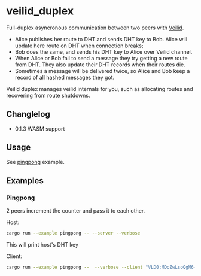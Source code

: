 # veilid_duplex 

Full-duplex asyncronous communication between two peers with [Veilid](https://gitlab.com/veilid/veilid).

- Alice publishes her route to DHT and sends DHT key to Bob. Alice will update here route on DHT when connection breaks;
- Bob does the same, and sends his DHT key to Alice over Veilid channel.
- When Alice or Bob fail to send a message they try getting a new route from DHT. They also update their DHT records when their routes die.
- Sometimes a message will be delivered twice, so Alice and Bob keep a record of all hashed messages they got.

Veilid duplex manages veilid internals for you, such as allocating routes and recovering from route shutdowns.

## Changlelog

- 0.1.3 WASM support

## Usage

See [pingpong](examples/pingpong.rs) example.

## Examples

### Pingpong

2 peers increment the counter and pass it to each other.

Host: 
```bash
cargo run --example pingpong -- --server --verbose
```

This will print host's DHT key

Client: 
```bash
cargo run --example pingpong --  --verbose --client "VLD0:MDoZwLsoQgM6-XKE3giy-8r53e4yCod5Y546laT0El0"
```
